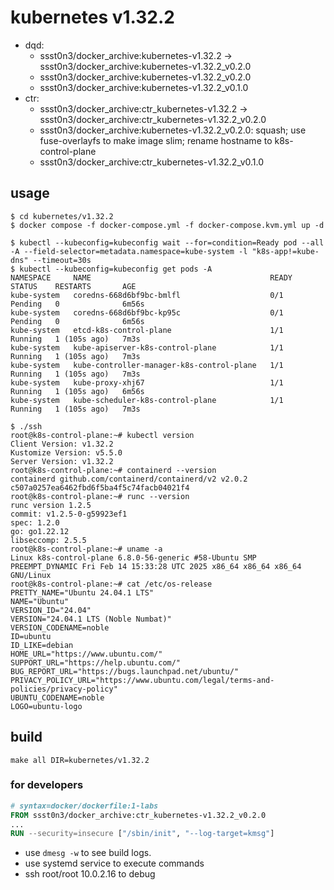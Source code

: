 # kubernetes v1.32.2

* dqd:
  * ssst0n3/docker_archive:kubernetes-v1.32.2 -> ssst0n3/docker_archive:kubernetes-v1.32.2_v0.2.0
  * ssst0n3/docker_archive:kubernetes-v1.32.2_v0.2.0
  * ssst0n3/docker_archive:kubernetes-v1.32.2_v0.1.0
* ctr:
  * ssst0n3/docker_archive:ctr_kubernetes-v1.32.2 -> ssst0n3/docker_archive:ctr_kubernetes-v1.32.2_v0.2.0
  * ssst0n3/docker_archive:kubernetes-v1.32.2_v0.2.0: squash; use fuse-overlayfs to make image slim; rename hostname to k8s-control-plane
  * ssst0n3/docker_archive:ctr_kubernetes-v1.32.2_v0.1.0

## usage

```shell
$ cd kubernetes/v1.32.2
$ docker compose -f docker-compose.yml -f docker-compose.kvm.yml up -d
```

```shell
$ kubectl --kubeconfig=kubeconfig wait --for=condition=Ready pod --all -A --field-selector=metadata.namespace=kube-system -l "k8s-app!=kube-dns" --timeout=30s
$ kubectl --kubeconfig=kubeconfig get pods -A
NAMESPACE     NAME                                        READY   STATUS    RESTARTS       AGE
kube-system   coredns-668d6bf9bc-bmlfl                    0/1     Pending   0              6m56s
kube-system   coredns-668d6bf9bc-kp95c                    0/1     Pending   0              6m56s
kube-system   etcd-k8s-control-plane                      1/1     Running   1 (105s ago)   7m3s
kube-system   kube-apiserver-k8s-control-plane            1/1     Running   1 (105s ago)   7m3s
kube-system   kube-controller-manager-k8s-control-plane   1/1     Running   1 (105s ago)   7m3s
kube-system   kube-proxy-xhj67                            1/1     Running   1 (105s ago)   6m56s
kube-system   kube-scheduler-k8s-control-plane            1/1     Running   1 (105s ago)   7m3s
```

```shell
$ ./ssh
root@k8s-control-plane:~# kubectl version
Client Version: v1.32.2
Kustomize Version: v5.5.0
Server Version: v1.32.2
root@k8s-control-plane:~# containerd --version
containerd github.com/containerd/containerd/v2 v2.0.2 c507a0257ea6462fbd6f5ba4f5c74facb04021f4
root@k8s-control-plane:~# runc --version
runc version 1.2.5
commit: v1.2.5-0-g59923ef1
spec: 1.2.0
go: go1.22.12
libseccomp: 2.5.5
root@k8s-control-plane:~# uname -a
Linux k8s-control-plane 6.8.0-56-generic #58-Ubuntu SMP PREEMPT_DYNAMIC Fri Feb 14 15:33:28 UTC 2025 x86_64 x86_64 x86_64 GNU/Linux
root@k8s-control-plane:~# cat /etc/os-release 
PRETTY_NAME="Ubuntu 24.04.1 LTS"
NAME="Ubuntu"
VERSION_ID="24.04"
VERSION="24.04.1 LTS (Noble Numbat)"
VERSION_CODENAME=noble
ID=ubuntu
ID_LIKE=debian
HOME_URL="https://www.ubuntu.com/"
SUPPORT_URL="https://help.ubuntu.com/"
BUG_REPORT_URL="https://bugs.launchpad.net/ubuntu/"
PRIVACY_POLICY_URL="https://www.ubuntu.com/legal/terms-and-policies/privacy-policy"
UBUNTU_CODENAME=noble
LOGO=ubuntu-logo
```

## build

```shell
make all DIR=kubernetes/v1.32.2
```


### for developers

```dockerfile
# syntax=docker/dockerfile:1-labs
FROM ssst0n3/docker_archive:ctr_kubernetes-v1.32.2_v0.2.0
...
RUN --security=insecure ["/sbin/init", "--log-target=kmsg"]
```

* use `dmesg -w` to see build logs.
* use systemd service to execute commands
* ssh root/root 10.0.2.16 to debug